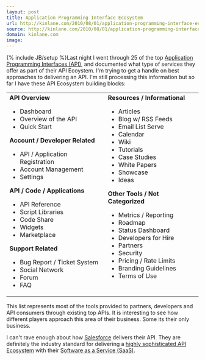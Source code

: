 ```yaml
---
layout: post
title: Application Programming Interface Ecosystem
url: http://kinlane.com/2010/08/01/application-programming-interface-ecosystem/
source: http://kinlane.com/2010/08/01/application-programming-interface-ecosystem/
domain: kinlane.com
image: 
---
```

{% include JB/setup %}Last night I went through 25 of the top <a href="http://www.kinlane.com/2010/08/application-programming-interfaces-api/" target="_blank">Application Programming Interfaces (API)</a>, and documented what type of services they offer as part of their API Ecoystem. I'm trying to get a handle on best approaches to delivering an API. I'm still processing this information but so far I have these API Ecosystem building blocks:
<table cellspacing="2" cellpadding="3" width="95%" align="center">
<tbody>
<tr>
<td align="left" valign="top"><strong>API Overview</strong>
<ul class="mainlist">
	<li>Dashboard</li>
	<li>Overview of the API</li>
	<li>Quick Start</li>
</ul>
<strong>Account / Developer Related</strong>
<ul class="mainlist">
	<li>API / Application Registration</li>
	<li>Account Management</li>
	<li>Settings</li>
</ul>
<strong>API / </strong><strong>Code / Applications</strong>
<ul class="mainlist">
	<li>API Reference</li>
	<li>Script Libraries</li>
	<li>Code Share</li>
	<li>Widgets</li>
	<li>Marketplace</li>
</ul>
<strong>Support Related</strong>
<ul class="mainlist">
	<li>Bug Report / Ticket System</li>
	<li>Social Network</li>
	<li>Forum</li>
	<li>FAQ</li>
</ul>
</td>
<td align="left" valign="top"><strong>Resources / Informational</strong>
<ul class="mainlist">
	<li>Articles</li>
	<li>Blog w/ RSS Feeds</li>
	<li>Email List Serve</li>
	<li>Calendar</li>
	<li>Wiki</li>
	<li>Tutorials</li>
	<li>Case Studies</li>
	<li>White Papers</li>
	<li>Showcase</li>
	<li>Ideas</li>
</ul>
<strong>Other Tools / Not Categorized</strong>
<ul class="mainlist">
	<li>Metrics / Reporting</li>
	<li>Roadmap</li>
	<li>Status Dashboard</li>
	<li>Developers for Hire</li>
	<li>Partners</li>
	<li>Security</li>
	<li>Pricing / Rate Limits</li>
	<li>Branding Guidelines</li>
	<li>Terms of Use</li>
</ul>
</td>
</tr>
</tbody>
</table>
This list represents most of the tools provided to partners, developers and API consumers through existing top APIs. It is interesting to see how different players approach this area of their business. Some its their only business.<p></p>
I can't rave enough about how <a href="http://www.salesforce.com" target="_blank">Salesforce</a> delivers their API. They are definitely the industry standard for delivering a <a href="http://developer.force.com/" target="_blank">highly sophisticated API Ecosystem</a> with their <a href="http://www.kinlane.com/category/software-as-a-service-saas/" target="_blank">Software as a Service (SaaS)</a>.
